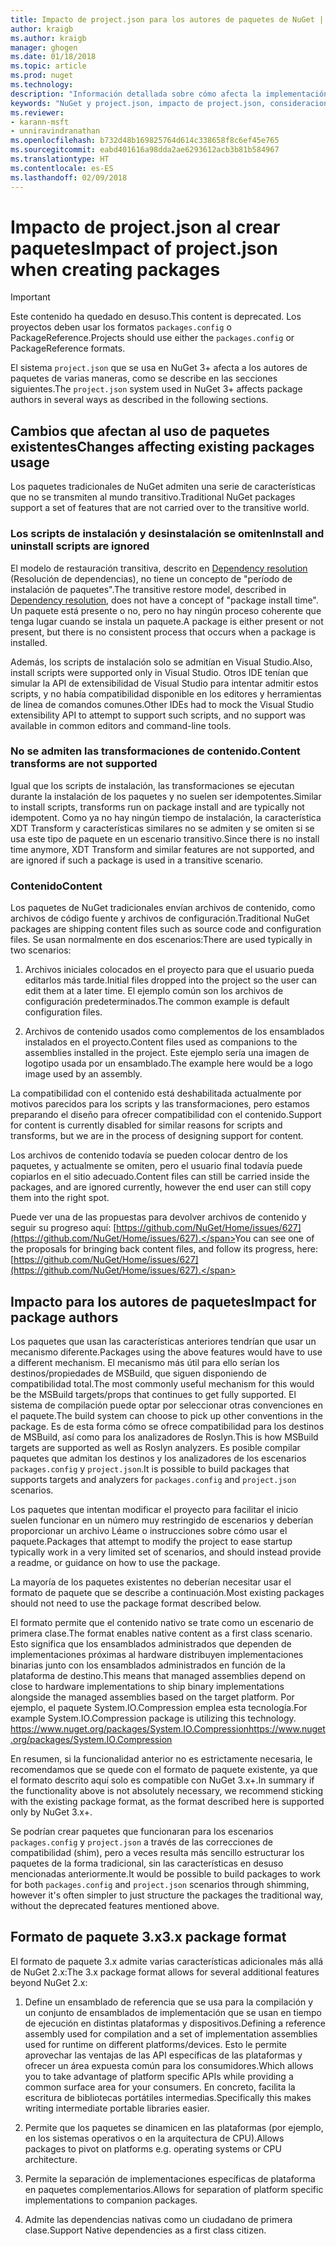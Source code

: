 ```yaml
---
title: Impacto de project.json para los autores de paquetes de NuGet | Microsoft Docs
author: kraigb
ms.author: kraigb
manager: ghogen
ms.date: 01/18/2018
ms.topic: article
ms.prod: nuget
ms.technology: 
description: "Información detallada sobre cómo afecta la implementación de project.json en NuGet 3.x a los autores de paquetes, como las características, el contenido y el formato de paquetes no admitidos."
keywords: "NuGet y project.json, impacto de project.json, consideraciones sobre la creación de paquetes, características de project.json"
ms.reviewer:
- karann-msft
- unniravindranathan
ms.openlocfilehash: b732d48b169825764d614c338658f8c6ef45e765
ms.sourcegitcommit: eabd401616a98dda2ae6293612acb3b81b584967
ms.translationtype: HT
ms.contentlocale: es-ES
ms.lasthandoff: 02/09/2018
---
```

# <a name="impact-of-projectjson-when-creating-packages"></a><span data-ttu-id="e4a0a-104">Impacto de project.json al crear paquetes</span><span class="sxs-lookup"><span data-stu-id="e4a0a-104">Impact of project.json when creating packages</span></span>

> [!Important]
> <span data-ttu-id="e4a0a-105">Este contenido ha quedado en desuso.</span><span class="sxs-lookup"><span data-stu-id="e4a0a-105">This content is deprecated.</span></span> <span data-ttu-id="e4a0a-106">Los proyectos deben usar los formatos `packages.config` o PackageReference.</span><span class="sxs-lookup"><span data-stu-id="e4a0a-106">Projects should use either the `packages.config` or PackageReference formats.</span></span>

<span data-ttu-id="e4a0a-107">El sistema `project.json` que se usa en NuGet 3+ afecta a los autores de paquetes de varias maneras, como se describe en las secciones siguientes.</span><span class="sxs-lookup"><span data-stu-id="e4a0a-107">The `project.json` system used in NuGet 3+ affects package authors in several ways as described in the following sections.</span></span>

## <a name="changes-affecting-existing-packages-usage"></a><span data-ttu-id="e4a0a-108">Cambios que afectan al uso de paquetes existentes</span><span class="sxs-lookup"><span data-stu-id="e4a0a-108">Changes affecting existing packages usage</span></span>

<span data-ttu-id="e4a0a-109">Los paquetes tradicionales de NuGet admiten una serie de características que no se transmiten al mundo transitivo.</span><span class="sxs-lookup"><span data-stu-id="e4a0a-109">Traditional NuGet packages support a set of features that are not carried over to the transitive world.</span></span>

### <a name="install-and-uninstall-scripts-are-ignored"></a><span data-ttu-id="e4a0a-110">Los scripts de instalación y desinstalación se omiten</span><span class="sxs-lookup"><span data-stu-id="e4a0a-110">Install and uninstall scripts are ignored</span></span>

<span data-ttu-id="e4a0a-111">El modelo de restauración transitiva, descrito en [Dependency resolution](../consume-packages/dependency-resolution.md#dependency-resolution-with-packagereference) (Resolución de dependencias), no tiene un concepto de "período de instalación de paquetes".</span><span class="sxs-lookup"><span data-stu-id="e4a0a-111">The transitive restore model, described in [Dependency resolution](../consume-packages/dependency-resolution.md#dependency-resolution-with-packagereference), does not have a concept of "package install time".</span></span> <span data-ttu-id="e4a0a-112">Un paquete está presente o no, pero no hay ningún proceso coherente que tenga lugar cuando se instala un paquete.</span><span class="sxs-lookup"><span data-stu-id="e4a0a-112">A package is either present or not present, but there is no consistent process that occurs when a package is installed.</span></span>

<span data-ttu-id="e4a0a-113">Además, los scripts de instalación solo se admitían en Visual Studio.</span><span class="sxs-lookup"><span data-stu-id="e4a0a-113">Also, install scripts were supported only in Visual Studio.</span></span> <span data-ttu-id="e4a0a-114">Otros IDE tenían que simular la API de extensibilidad de Visual Studio para intentar admitir estos scripts, y no había compatibilidad disponible en los editores y herramientas de línea de comandos comunes.</span><span class="sxs-lookup"><span data-stu-id="e4a0a-114">Other IDEs had to mock the Visual Studio extensibility API to attempt to support such scripts, and no support was available in common editors and command-line tools.</span></span>

### <a name="content-transforms-are-not-supported"></a><span data-ttu-id="e4a0a-115">No se admiten las transformaciones de contenido.</span><span class="sxs-lookup"><span data-stu-id="e4a0a-115">Content transforms are not supported</span></span>

<span data-ttu-id="e4a0a-116">Igual que los scripts de instalación, las transformaciones se ejecutan durante la instalación de los paquetes y no suelen ser idempotentes.</span><span class="sxs-lookup"><span data-stu-id="e4a0a-116">Similar to install scripts, transforms run on package install and are typically not idempotent.</span></span> <span data-ttu-id="e4a0a-117">Como ya no hay ningún tiempo de instalación, la característica XDT Transform y características similares no se admiten y se omiten si se usa este tipo de paquete en un escenario transitivo.</span><span class="sxs-lookup"><span data-stu-id="e4a0a-117">Since there is no install time anymore, XDT Transform and similar features are not supported, and are ignored if such a package is used in a transitive scenario.</span></span>

### <a name="content"></a><span data-ttu-id="e4a0a-118">Contenido</span><span class="sxs-lookup"><span data-stu-id="e4a0a-118">Content</span></span>

<span data-ttu-id="e4a0a-119">Los paquetes de NuGet tradicionales envían archivos de contenido, como archivos de código fuente y archivos de configuración.</span><span class="sxs-lookup"><span data-stu-id="e4a0a-119">Traditional NuGet packages are shipping content files such as source code and configuration files.</span></span> <span data-ttu-id="e4a0a-120">Se usan normalmente en dos escenarios:</span><span class="sxs-lookup"><span data-stu-id="e4a0a-120">There are used typically in two scenarios:</span></span>

1. <span data-ttu-id="e4a0a-121">Archivos iniciales colocados en el proyecto para que el usuario pueda editarlos más tarde.</span><span class="sxs-lookup"><span data-stu-id="e4a0a-121">Initial files dropped into the project so the user can edit them at a later time.</span></span> <span data-ttu-id="e4a0a-122">El ejemplo común son los archivos de configuración predeterminados.</span><span class="sxs-lookup"><span data-stu-id="e4a0a-122">The common example is default configuration files.</span></span>

1. <span data-ttu-id="e4a0a-123">Archivos de contenido usados como complementos de los ensamblados instalados en el proyecto.</span><span class="sxs-lookup"><span data-stu-id="e4a0a-123">Content files used as companions to the assemblies installed in the project.</span></span> <span data-ttu-id="e4a0a-124">Este ejemplo sería una imagen de logotipo usada por un ensamblado.</span><span class="sxs-lookup"><span data-stu-id="e4a0a-124">The example here would be a logo image used by an assembly.</span></span>

<span data-ttu-id="e4a0a-125">La compatibilidad con el contenido está deshabilitada actualmente por motivos parecidos para los scripts y las transformaciones, pero estamos preparando el diseño para ofrecer compatibilidad con el contenido.</span><span class="sxs-lookup"><span data-stu-id="e4a0a-125">Support for content is currently disabled for similar reasons for scripts and transforms, but we are in the process of designing support for content.</span></span>

<span data-ttu-id="e4a0a-126">Los archivos de contenido todavía se pueden colocar dentro de los paquetes, y actualmente se omiten, pero el usuario final todavía puede copiarlos en el sitio adecuado.</span><span class="sxs-lookup"><span data-stu-id="e4a0a-126">Content files can still be carried inside the packages, and are ignored currently, however the end user can still copy them into the right spot.</span></span>

<span data-ttu-id="e4a0a-127">Puede ver una de las propuestas para devolver archivos de contenido y seguir su progreso aquí: [https://github.com/NuGet/Home/issues/627](https://github.com/NuGet/Home/issues/627).</span><span class="sxs-lookup"><span data-stu-id="e4a0a-127">You can see one of the proposals for bringing back content files, and follow its progress, here: [https://github.com/NuGet/Home/issues/627](https://github.com/NuGet/Home/issues/627).</span></span>

## <a name="impact-for-package-authors"></a><span data-ttu-id="e4a0a-128">Impacto para los autores de paquetes</span><span class="sxs-lookup"><span data-stu-id="e4a0a-128">Impact for package authors</span></span>

<span data-ttu-id="e4a0a-129">Los paquetes que usan las características anteriores tendrían que usar un mecanismo diferente.</span><span class="sxs-lookup"><span data-stu-id="e4a0a-129">Packages using the above features would have to use a different mechanism.</span></span> <span data-ttu-id="e4a0a-130">El mecanismo más útil para ello serían los destinos/propiedades de MSBuild, que siguen disponiendo de compatibilidad total.</span><span class="sxs-lookup"><span data-stu-id="e4a0a-130">The most commonly useful mechanism for this would be the MSBuild targets/props that continues to get fully supported.</span></span> <span data-ttu-id="e4a0a-131">El sistema de compilación puede optar por seleccionar otras convenciones en el paquete.</span><span class="sxs-lookup"><span data-stu-id="e4a0a-131">The build system can choose to pick up other conventions in the package.</span></span> <span data-ttu-id="e4a0a-132">Es de esta forma cómo se ofrece compatibilidad para los destinos de MSBuild, así como para los analizadores de Roslyn.</span><span class="sxs-lookup"><span data-stu-id="e4a0a-132">This is how MSBuild targets are supported as well as Roslyn analyzers.</span></span> <span data-ttu-id="e4a0a-133">Es posible compilar paquetes que admitan los destinos y los analizadores de los escenarios `packages.config` y `project.json`.</span><span class="sxs-lookup"><span data-stu-id="e4a0a-133">It is possible to build packages that supports targets and analyzers for `packages.config` and `project.json` scenarios.</span></span>

<span data-ttu-id="e4a0a-134">Los paquetes que intentan modificar el proyecto para facilitar el inicio suelen funcionar en un número muy restringido de escenarios y deberían proporcionar un archivo Léame o instrucciones sobre cómo usar el paquete.</span><span class="sxs-lookup"><span data-stu-id="e4a0a-134">Packages that attempt to modify the project to ease startup typically work in a very limited set of scenarios, and should instead provide a readme, or guidance on how to use the package.</span></span>

<span data-ttu-id="e4a0a-135">La mayoría de los paquetes existentes no deberían necesitar usar el formato de paquete que se describe a continuación.</span><span class="sxs-lookup"><span data-stu-id="e4a0a-135">Most existing packages should not need to use the package format described below.</span></span>

<span data-ttu-id="e4a0a-136">El formato permite que el contenido nativo se trate como un escenario de primera clase.</span><span class="sxs-lookup"><span data-stu-id="e4a0a-136">The format enables native content as a first class scenario.</span></span> <span data-ttu-id="e4a0a-137">Esto significa que los ensamblados administrados que dependen de implementaciones próximas al hardware distribuyen implementaciones binarias junto con los ensamblados administrados en función de la plataforma de destino.</span><span class="sxs-lookup"><span data-stu-id="e4a0a-137">This means that managed assemblies depend on close to hardware implementations to ship binary implementations alongside the managed assemblies based on the target platform.</span></span> <span data-ttu-id="e4a0a-138">Por ejemplo, el paquete System.IO.Compression emplea esta tecnología.</span><span class="sxs-lookup"><span data-stu-id="e4a0a-138">For example System.IO.Compression package is utilizing this technology.</span></span> [<span data-ttu-id="e4a0a-139">https://www.nuget.org/packages/System.IO.Compression</span><span class="sxs-lookup"><span data-stu-id="e4a0a-139">https://www.nuget.org/packages/System.IO.Compression</span></span>](https://www.nuget.org/packages/System.IO.Compression)

<span data-ttu-id="e4a0a-140">En resumen, si la funcionalidad anterior no es estrictamente necesaria, le recomendamos que se quede con el formato de paquete existente, ya que el formato descrito aquí solo es compatible con NuGet 3.x+.</span><span class="sxs-lookup"><span data-stu-id="e4a0a-140">In summary if the functionality above is not absolutely necessary, we recommend sticking with the existing package format, as the format described here is supported only by NuGet 3.x+.</span></span>

<span data-ttu-id="e4a0a-141">Se podrían crear paquetes que funcionaran para los escenarios `packages.config` y `project.json` a través de las correcciones de compatibilidad (shim), pero a veces resulta más sencillo estructurar los paquetes de la forma tradicional, sin las características en desuso mencionadas anteriormente.</span><span class="sxs-lookup"><span data-stu-id="e4a0a-141">It would be possible to build packages to work for both `packages.config` and `project.json` scenarios through shimming, however it's often simpler to just structure the packages the traditional way, without the deprecated features mentioned above.</span></span>

## <a name="3x-package-format"></a><span data-ttu-id="e4a0a-142">Formato de paquete 3.x</span><span class="sxs-lookup"><span data-stu-id="e4a0a-142">3.x package format</span></span>

<span data-ttu-id="e4a0a-143">El formato de paquete 3.x admite varias características adicionales más allá de NuGet 2.x:</span><span class="sxs-lookup"><span data-stu-id="e4a0a-143">The 3.x package format allows for several additional features beyond NuGet 2.x:</span></span>

1. <span data-ttu-id="e4a0a-144">Define un ensamblado de referencia que se usa para la compilación y un conjunto de ensamblados de implementación que se usan en tiempo de ejecución en distintas plataformas y dispositivos.</span><span class="sxs-lookup"><span data-stu-id="e4a0a-144">Defining a reference assembly used for compilation and a set of implementation assemblies used for runtime on different platforms/devices.</span></span> <span data-ttu-id="e4a0a-145">Esto le permite aprovechar las ventajas de las API específicas de las plataformas y ofrecer un área expuesta común para los consumidores.</span><span class="sxs-lookup"><span data-stu-id="e4a0a-145">Which allows you to take advantage of platform specific APIs while providing a common surface area for your consumers.</span></span> <span data-ttu-id="e4a0a-146">En concreto, facilita la escritura de bibliotecas portátiles intermedias.</span><span class="sxs-lookup"><span data-stu-id="e4a0a-146">Specifically this makes writing intermediate portable libraries easier.</span></span>

1. <span data-ttu-id="e4a0a-147">Permite que los paquetes se dinamicen en las plataformas (por ejemplo, en los sistemas operativos o en la arquitectura de CPU).</span><span class="sxs-lookup"><span data-stu-id="e4a0a-147">Allows packages to pivot on platforms e.g. operating systems or CPU architecture.</span></span>

1. <span data-ttu-id="e4a0a-148">Permite la separación de implementaciones específicas de plataforma en paquetes complementarios.</span><span class="sxs-lookup"><span data-stu-id="e4a0a-148">Allows for separation of platform specific implementations to companion packages.</span></span>

1. <span data-ttu-id="e4a0a-149">Admite las dependencias nativas como un ciudadano de primera clase.</span><span class="sxs-lookup"><span data-stu-id="e4a0a-149">Support Native dependencies as a first class citizen.</span></span>
